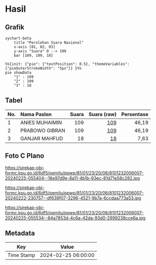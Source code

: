 # Hasil

## Grafik

```mermaid
xychart-beta
    title "Perolehan Suara Nasional"
    x-axis [01, 02, 03]
    y-axis "Suara" 0 --> 109
    bar [109, 109, 18]
```

```mermaid
%%{init: {"pie": {"textPosition": 0.5}, "themeVariables": {"pieOuterStrokeWidth": "5px"}} }%%
pie showData
    "1" : 109
    "2" : 109
    "3" : 18
```

## Tabel

| No. | Nama Paslon    | Suara | Suara (raw) | Persentase |
|:--- |:-------------- | -----:| -----------:| ----------:|
| 1   | ANIES MUHAIMIN | 109   | [109][p-1]  | 46,19      |
| 2   | PRABOWO GIBRAN | 109   | [109][p-2]  | 46,19      |
| 3   | GANJAR MAHFUD  | 18    | [18][p-3]   | 7,63       |


[p-1]: https://github.com/gigit-pemilu/pemilu-2024/blob/main/pilpres/hitung-suara/sub/81-maluku/sub/01-maluku-tengah/sub/23-telutih/sub/2006-laimu/sub/007-tps/sub/paslon-1.txt
[p-2]: https://github.com/gigit-pemilu/pemilu-2024/blob/main/pilpres/hitung-suara/sub/81-maluku/sub/01-maluku-tengah/sub/23-telutih/sub/2006-laimu/sub/007-tps/sub/paslon-2.txt
[p-3]: https://github.com/gigit-pemilu/pemilu-2024/blob/main/pilpres/hitung-suara/sub/81-maluku/sub/01-maluku-tengah/sub/23-telutih/sub/2006-laimu/sub/007-tps/sub/paslon-3.txt

## Foto C Plano

https://sirekap-obj-formc.kpu.go.id/6df5/pemilu/ppwp/81/01/23/20/06/8101232006007-20240225-055404--16e97d9e-8a11-4b1b-93ec-81d71e58c282.jpg

https://sirekap-obj-formc.kpu.go.id/6df5/pemilu/ppwp/81/01/23/20/06/8101232006007-20240222-230757--df639f07-3296-4521-9b7a-6ccdaa773a53.jpg

https://sirekap-obj-formc.kpu.go.id/6df5/pemilu/ppwp/81/01/23/20/06/8101232006007-20240225-055534--84a7853d-4c6a-42da-93d0-2999238cce6a.jpg


## Metadata

| Key        | Value               |
| ---------- | ------------------- |
| Time Stamp | 2024-02-25 06:00:00 |



